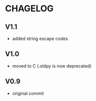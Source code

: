 # CHAGELOG

## V1.1
- added string escape codes
## V1.0
- moved to C (.oldpy is now deprecated)
## V0.9
- original commit
